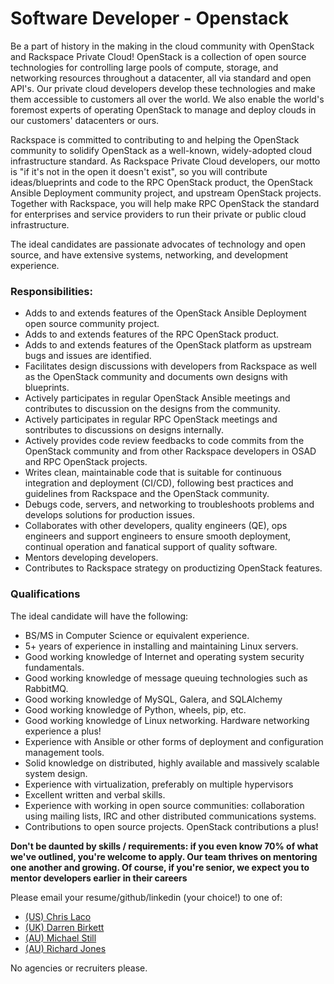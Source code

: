 # Software Developer - Openstack

Be a part of history in the making in the cloud community with OpenStack and Rackspace
Private Cloud! OpenStack is a collection of open source technologies for
controlling large pools of compute, storage, and networking resources throughout
a datacenter, all via standard and open API's. Our private cloud developers
develop these technologies and make them accessible to customers all over the
world. We also enable the world's foremost experts of operating OpenStack to
manage and deploy clouds in our customers' datacenters or ours.

Rackspace is committed to contributing to and helping the OpenStack community
to solidify OpenStack as a well-known, widely-adopted cloud infrastructure
standard. As Rackspace Private Cloud developers, our motto is "if it's not in the
open it doesn't exist", so you will contribute ideas/blueprints and code to the
RPC OpenStack product, the OpenStack Ansible Deployment community project, and
upstream OpenStack projects. Together with Rackspace, you will help make RPC
OpenStack the standard for enterprises and service providers to run their
private or public cloud infrastructure.

The ideal candidates are passionate advocates of technology and open source,
and have extensive systems, networking, and development experience.

### Responsibilities:

- Adds to and extends features of the OpenStack Ansible Deployment open source community project.
- Adds to and extends features of the RPC OpenStack product.
- Adds to and extends features of the OpenStack platform as upstream bugs and issues are identified.
- Facilitates design discussions with developers from Rackspace as well as the OpenStack community and documents own designs with blueprints.
- Actively participates in regular OpenStack Ansible meetings and contributes to discussion on the designs from the community.
- Actively participates in regular RPC OpenStack meetings and sontributes to discussions on designs internally.
- Actively provides code review feedbacks to code commits from the OpenStack community and from other Rackspace developers in OSAD and RPC OpenStack projects.
- Writes clean, maintainable code that is suitable for continuous integration and deployment (CI/CD), following best practices and guidelines from Rackspace and the OpenStack community.
- Debugs code, servers, and networking to troubleshoots problems and develops solutions for production issues.
- Collaborates with other developers, quality engineers (QE), ops engineers and support engineers to ensure smooth deployment, continual operation and fanatical support of quality software.
- Mentors developing developers.
- Contributes to Rackspace strategy on productizing OpenStack features.

### Qualifications

The ideal candidate will have the following:

- BS/MS in Computer Science or equivalent experience.
- 5+ years of experience in installing and maintaining Linux servers.
- Good working knowledge of Internet and operating system security fundamentals.
- Good working knowledge of message queuing technologies such as RabbitMQ.
- Good working knowledge of MySQL, Galera, and SQLAlchemy
- Good working knowledge of Python, wheels, pip, etc.
- Good working knowledge of Linux networking. Hardware networking experience a plus!
- Experience with Ansible or other forms of deployment and configuration management tools.
- Solid knowledge on distributed, highly available and massively scalable system design.
- Experience with virtualization, preferably on multiple hypervisors
- Excellent written and verbal skills.
- Experience with working in open source communities: collaboration using mailing lists, IRC and other distributed communications systems.
- Contributions to open source projects. OpenStack contributions a plus!

**Don't be daunted by skills / requirements: if you even know 70% of what we've
outlined, you're welcome to apply. Our team thrives on mentoring one another
and growing. Of course, if you're senior, we expect you to mentor developers
earlier in their careers**

Please email your resume/github/linkedin (your choice!) to one of:

* [(US) Chris Laco](mailto:chris.laco@rackspace.com)
* [(UK) Darren Birkett](mailto:darren.birkett@rackspace.co.uk)
* [(AU) Michael Still](mailto:michael.still@rackspace.com)
* [(AU) Richard Jones](mailto:richard.jones.au@rackspace.com)

No agencies or recruiters please.
